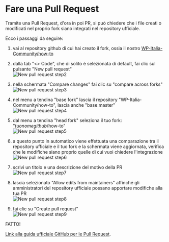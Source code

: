 
# Fare una Pull Request

Tramite una Pull Request, d'ora in poi PR, si può chiedere che i file creati o modificati nel proprio fork siano integrati nel repository ufficiale.

Ecco i passaggi da seguire:

1. vai al repository github di cui hai creato il fork, ossia il nostro [WP-Italia-Community/how-to](https://github.com/WP-Italia-Community/how-to)

1. dalla tab "<> Code", che di solito è selezionata di default, fai clic sul pulsante "New pull request"   
![New pull request step2](https://github.com/lidialab/how-to/blob/master/github/fare-pull-request/immagini/step2.png)

1. nella schermata "Compare changes" fai clic su "compare across forks"   
![New pull request step3](https://github.com/lidialab/how-to/blob/master/github/fare-pull-request/immagini/step3.png)

1. nel menu a tendina "base fork" lascia il repository "WP-Italia-Community/how-to", lascia anche "base:master"   
![New pull request step4](https://github.com/lidialab/how-to/blob/master/github/fare-pull-request/immagini/step4.png)

1. dal menu a tendina "head fork" seleziona il tuo fork: "_tuonomegithub_/how-to"   
![New pull request step5](https://github.com/lidialab/how-to/blob/master/github/fare-pull-request/immagini/step5.png)

1. a questo punto in automatico viene effettuata una comparazione tra il repository ufficiale e il tuo fork e la schermata viene aggiornata, verifica che le modifiche siano proprio quelle di cui vuoi chiedere l'integrazione
![New pull request step6](https://github.com/lidialab/how-to/blob/master/github/fare-pull-request/immagini/step6.png)

1. scrivi un titolo e una descrizione del motivo della PR   
![New pull request step7](https://github.com/lidialab/how-to/blob/master/github/fare-pull-request/immagini/step7.png)

1. lascia selezionato "Allow edits from maintainers" affinché gli amministratori del repository ufficiale possano apportare modifiche alla tua PR   
![New pull request step8](https://github.com/lidialab/how-to/blob/master/github/fare-pull-request/immagini/step8.png)

1. fai clic su "Create pull request"   
![New pull request step9](https://github.com/lidialab/how-to/blob/master/github/fare-pull-request/immagini/step9.png)


FATTO!


[Link alla guida ufficiale GitHub per le Pull Request](https://help.github.com/articles/creating-a-pull-request-from-a-fork/).
